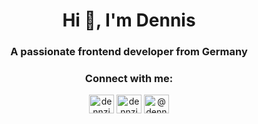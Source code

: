 <h1 align="center">Hi 👋, I'm Dennis</h1>
<h3 align="center">A passionate frontend developer from Germany</h3>

<h3 align="center">Connect with me:</h3>
<p align="center">
<a href="https://dev.to/dennzimm" target="blank"><img align="center" src="https://cdn.jsdelivr.net/npm/simple-icons@3.0.1/icons/dev-dot-to.svg" alt="dennzimm" height="30" width="40" /></a>
<a href="https://twitter.com/dennzimm" target="blank"><img align="center" src="https://cdn.jsdelivr.net/npm/simple-icons@3.0.1/icons/twitter.svg" alt="dennzimm" height="30" width="40" /></a>
<a href="https://medium.com/@dennzimm" target="blank"><img align="center" src="https://cdn.jsdelivr.net/npm/simple-icons@3.0.1/icons/medium.svg" alt="@dennzimm" height="30" width="40" /></a>
</p>
